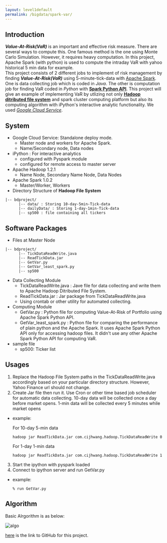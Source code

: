 ```yaml
---
layout: level1default
permalink: /bigdata/spark-var/
---
```


Introduction
------------

**_Value-At-Risk(VaR)_** is an important and effective risk measure. There are several ways to compute this. One famous
 method is the one using Monte Carlo Simulation. However, it requires heavy computation. In this project, Apache Spark (with python) is
 used to compute the intraday VaR with yahoo historical 5 min data for example.  
This project consists of 2 different jobs to implement of risk management by finding **_Value-At-Risk(VaR)_** 
using 5-minute-tick-data with [Apache Spark][1]. One is data collecting job which is coded in _Java_. 
The other is computation job for finding VaR coded in _Python_ with [**Spark Python API**][2]. 
This project will give an example of implementing VaR by utlizing not only [**Hadoop ditributed file system**][4] 
and spark cluster computing platform but also its computing algorithm with iPython's interactive analytic functionality. 
We used [*Google Cloud Service*][3].

[1]: http://spark.apache.org
[2]: http://spark.apache.org/docs/1.0.2/api/python/index.html
[3]: https://cloud.google.com
[4]: https://hadoop.apache.org


System
------
- Google Cloud Service: Standalone deploy mode. 
  - Master node and workers for Apache Spark.
  - Name/Secondary node, Data nodes
- iPython : For interactive analytics
  - configured with Pyspark module
  - configured for remote access to master server
- Apache Hadoop 1.2.1
  - Name Node, Secondary Name Node, Data Nodes
- Apache Spark 1.0.2
  - Master/Worker, Workers
- Directory Structure of **Hadoop File System**
```  
|-- bdproject/
      |-- data/ : Storing 10-day-5min-Tick-data
      |-- dailyData/ : Storing 1-day-1min-Tick-data
      |-- sp500 : file containing all tickers
```

Software Packages
-----------------

- Files at Master Node
```  
|-- bdproject/
      |-- TickDataReadWrite.java
      |-- ReadTickData.jar
      |-- GetVar.py
      |-- GetVar_least_spark.py
      |-- sp500
```
  
- Data Collecting Module
  - TickDataReadWrite.java : Jave file for data collecting and write them to Apache Hadoop Ditributed File System.
  - ReadTickData.jar : Jar package from TickDataReadWrite.java
  - Using crontab or other utility for automated collecting.
- Computing Module
  - GetVar.py : Python file for computing Value-At-Risk of Portfolio using Apache Spark Python API.
  - GetVar_least_spark.py : Python file for comparing the performance of plain python and the Apache Spark. It uses Apache Spark Python API only for accessing hadoop files. It didn't use any other Apache Spark Python API for computing VaR.
- sample file
  - sp500: Ticker list

Usages
------

1. Replace the Hadoop File System paths in the TickDataReadWrite.java accordingly based on your particular directory structure. However, Yahoo Finance url should not change.
2. Create Jar file then run it. Use Cron or other time based job scheduler for automatic data collecting. 10-day data will be collected once a day before market opens. 1-min data will be collected every 5 minutes while market opens 
  - example:
  
    For 10-day 5-min data

    `hadoop jar ReadTickData.jar com.cijhwang.hadoop.TickDataReadWrite 0`
    
    For 1-day 1-min data
    
    `hadoop jar ReadTickData.jar com.cijhwang.hadoop.TickDataReadWrite 1`
3. Start the ipython with pyspark loaded
4. Connect to ipython server and run GetVar.py
  - example:
  
    `% run GetVar.py`

Algorithm
---------

Basic Alrgorithm is as below:

![algo](https://www.evernote.com/shard/s9/sh/c7eeb72a-87f5-430b-9418-00c6c9b0319e/1766485dc5e07387873a0c0ec6bc651a/deep/0/Pasted-Image-1-20-15,-4-29-AM.png)  



[here](https://github.com/Sapphirine/Real-time-Risk-Management-System) is the link to GitHub for this project.



